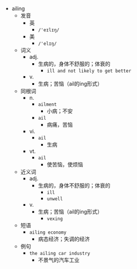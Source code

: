- ailing
  - 发音
    - 英
      - `/'eɪlɪŋ/`
    - 美
      - `/'elɪŋ/`
  - 词义
    - adj.
      - 生病的，身体不舒服的；体衰的
        - `ill and not likely to get better`
    - v.
      - 生病；苦恼（ail的ing形式）
  - 同根词
    - n.
      - `ailment`
        - 小病；不安
      - `ail`
        - 病痛，苦恼
    - vi.
      - `ail`
        - 生病
    - vt.
      - `ail`
        - 使苦恼，使烦恼
  - 近义词
    - adj.
      - 生病的，身体不舒服的；体衰的
        - `ill`
        - `unwell`
    - v.
      - 生病；苦恼（ail的ing形式）
        - `vexing`
  - 短语
    - `ailing economy`
      - 病态经济；失调的经济 
  - 例句
    - `the ailing car industry`
      - 不景气的汽车工业

